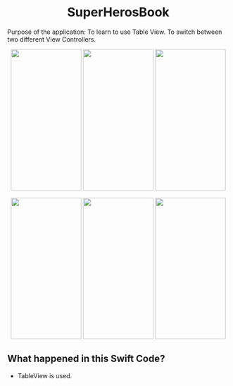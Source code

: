 <h1 align="center">SuperHerosBook</h1>

Purpose of the application: To learn to use Table View. To switch between two different View Controllers.

<p align="center">
<img src="https://user-images.githubusercontent.com/94459959/221023465-eaf6515e-753e-47b9-9c84-a54c7c62555a.png" width="160" height="320" >
<img src="https://user-images.githubusercontent.com/94459959/221023856-5f3ca387-0fa8-42fb-bfec-4b29b6d6749d.png" width="160" height="320">
<img src="https://user-images.githubusercontent.com/94459959/221023897-05a6f310-3540-4b4b-b0a4-e59067a194e4.png" width="160" height="320">
</p>
<p align="center">
<img src="https://user-images.githubusercontent.com/94459959/221023907-cde4b8f4-1223-4d9c-b956-4c23bb4813ba.png" width="160" height="320" >
<img src="https://user-images.githubusercontent.com/94459959/221023914-cf66b325-f835-4182-afbd-9fd493534e59.png" width="160" height="320">
<img src="https://user-images.githubusercontent.com/94459959/221023937-7d5a32c4-6905-4ded-b04e-ee3bc4e9cd3b.png" width="160" height="320">
</p>

## What happened in this Swift Code?

- TableView is used.
